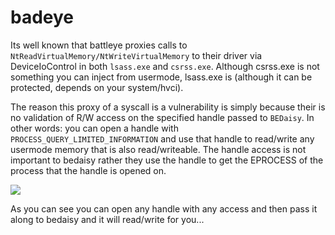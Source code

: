 # badeye

Its well known that battleye proxies calls to `NtReadVirtualMemory/NtWriteVirtualMemory` to their driver via DeviceIoControl in both `lsass.exe` and `csrss.exe`. Although csrss.exe
is not something you can inject from usermode, lsass.exe is (although it can be protected, depends on your system/hvci). 

The reason this proxy of a syscall is a vulnerability is simply because their is no validation of R/W access on the specified handle passed to `BEDaisy`. In other words: you can
open a handle with `PROCESS_QUERY_LIMITED_INFORMATION` and use that handle to read/write any usermode memory that is also read/writeable. The handle access is not important to bedaisy
rather they use the handle to get the EPROCESS of the process that the handle is opened on.

<img src="https://imgur.com/5MjFoHg.png"/>

As you can see you can open any handle with any access and then pass it along to bedaisy and it will read/write for you...